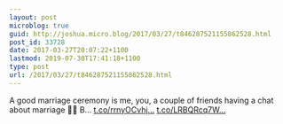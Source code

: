 ```yaml
---
layout: post
microblog: true
guid: http://joshua.micro.blog/2017/03/27/t846287521155862528.html
post_id: 33728
date: 2017-03-27T20:07:22+1100
lastmod: 2019-07-30T17:41:18+1100
type: post
url: /2017/03/27/t846287521155862528.html
---
```

A good marriage ceremony is me, you, a couple of friends having a chat about marriage 🙌🏻 B… [t.co/rrnyOCvhj...](https://t.co/rrnyOCvhjG) [t.co/LRBQRcq7W...](https://t.co/LRBQRcq7WO)
